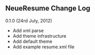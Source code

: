 NeueResume Change Log
------

0.1.0 (24rd July, 2012)

- Add xml parse
- Add theme infrastructure
- Add default theme
- Add example resume.xml file
